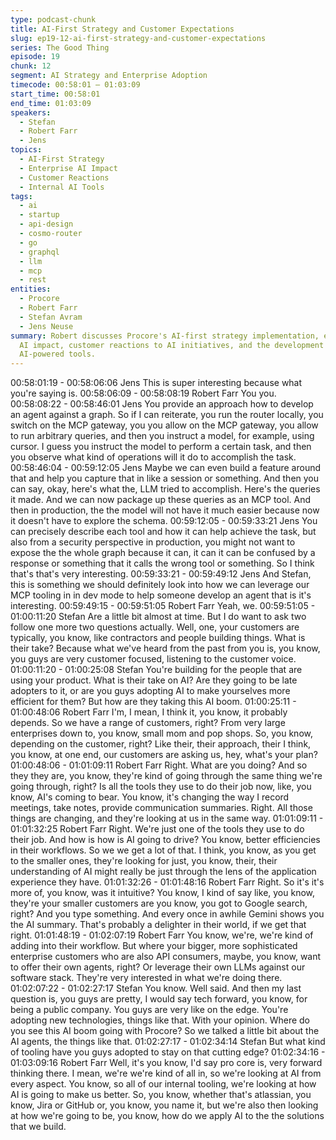 ```yaml
---
type: podcast-chunk
title: AI-First Strategy and Customer Expectations
slug: ep19-12-ai-first-strategy-and-customer-expectations
series: The Good Thing
episode: 19
chunk: 12
segment: AI Strategy and Enterprise Adoption
timecode: 00:58:01 – 01:03:09
start_time: 00:58:01
end_time: 01:03:09
speakers:
  - Stefan
  - Robert Farr
  - Jens
topics:
  - AI-First Strategy
  - Enterprise AI Impact
  - Customer Reactions
  - Internal AI Tools
tags:
  - ai
  - startup
  - api-design
  - cosmo-router
  - go
  - graphql
  - llm
  - mcp
  - rest
entities:
  - Procore
  - Robert Farr
  - Stefan Avram
  - Jens Neuse
summary: Robert discusses Procore's AI-first strategy implementation, exploring enterprise
  AI impact, customer reactions to AI initiatives, and the development of internal
  AI-powered tools.
---
```


00:58:01:19 - 00:58:06:06
Jens
This is super interesting because what you're saying is.
00:58:06:09 - 00:58:08:19
Robert Farr
You you.
00:58:08:22 - 00:58:46:01
Jens
You provide an approach how to develop an agent against a graph. So if I can reiterate, you run
the router locally, you switch on the MCP gateway, you you allow on the MCP gateway, you
allow to run arbitrary queries, and then you instruct a model, for example, using cursor. I guess
you instruct the model to perform a certain task, and then you observe what kind of operations
will it do to accomplish the task.
00:58:46:04 - 00:59:12:05
Jens
Maybe we can even build a feature around that and help you capture that in like a session or
something. And then you can say, okay, here's what the, LLM tried to accomplish. Here's the
queries it made. And we can now package up these queries as an MCP tool. And then in
production, the the model will not have it much easier because now it doesn't have to explore
the schema.
00:59:12:05 - 00:59:33:21
Jens
You can precisely describe each tool and how it can help achieve the task, but also from a
security perspective in production, you might not want to expose the the whole graph because it
can, it can it can be confused by a response or something that it calls the wrong tool or
something. So I think that's that's very interesting.
00:59:33:21 - 00:59:49:12
Jens
And Stefan, this is something we should definitely look into how we can leverage our MCP
tooling in in dev mode to help someone develop an agent that is it's interesting.
00:59:49:15 - 00:59:51:05
Robert Farr
Yeah, we.
00:59:51:05 - 01:00:11:20
Stefan
Are a little bit almost at time. But I do want to ask two follow one more two questions actually.
Well, one, your customers are typically, you know, like contractors and people building things.
What is their take? Because what we've heard from the past from you is, you know, you guys
are very customer focused, listening to the customer voice.
01:00:11:20 - 01:00:25:08
Stefan
You're building for the people that are using your product. What is their take on AI? Are they
going to be late adopters to it, or are you guys adopting AI to make yourselves more efficient for
them? But how are they taking this AI boom.
01:00:25:11 - 01:00:48:06
Robert Farr
I'm, I mean, I think it, you know, it probably depends. So we have a range of customers, right?
From very large enterprises down to, you know, small mom and pop shops. So, you know,
depending on the customer, right? Like their, their approach, their I think, you know, at one end,
our customers are asking us, hey, what's your plan?
01:00:48:06 - 01:01:09:11
Robert Farr
Right. What are you doing? And so they they are, you know, they're kind of going through the
same thing we're going through, right? Is all the tools they use to do their job now, like, you
know, AI's coming to bear. You know, it's changing the way I record meetings, take notes,
provide communication summaries. Right. All those things are changing, and they're looking at
us in the same way.
01:01:09:11 - 01:01:32:25
Robert Farr
Right. We're just one of the tools they use to do their job. And how is how is AI going to drive?
You know, better efficiencies in their workflows. So we we get a lot of that. I think, you know, as
you get to the smaller ones, they're looking for just, you know, their, their understanding of AI
might really be just through the lens of the application experience they have.
01:01:32:26 - 01:01:48:16
Robert Farr
Right. So it's it's more of, you know, was it intuitive? You know, I kind of say like, you know,
they're your smaller customers are you know, you got to Google search, right? And you type
something. And every once in awhile Gemini shows you the AI summary. That's probably a
delighter in their world, if we get that right.
01:01:48:19 - 01:02:07:19
Robert Farr
You know, we're, we're kind of adding into their workflow. But where your bigger, more
sophisticated enterprise customers who are also API consumers, maybe, you know, want to
offer their own agents, right? Or leverage their own LLMs against our software stack. They're
very interested in what we're doing there.
01:02:07:22 - 01:02:27:17
Stefan
You know. Well said. And then my last question is, you guys are pretty, I would say tech forward,
you know, for being a public company. You guys are very like on the edge. You're adopting new
technologies, things like that. With your opinion. Where do you see this AI boom going with
Procore? So we talked a little bit about the AI agents, the things like that.
01:02:27:17 - 01:02:34:14
Stefan
But what kind of tooling have you guys adopted to stay on that cutting edge?
01:02:34:16 - 01:03:09:16
Robert Farr
Well, it's you know, I'd say pro core is, very forward thinking there. I mean, we're we're kind of all
in, so we're looking at AI from every aspect. You know, so all of our internal tooling, we're
looking at how AI is going to make us better. So, you know, whether that's atlassian, you know,
Jira or GitHub or, you know, you name it, but we're also then looking at how we're going to be,
you know, how do we apply AI to the the solutions that we build.